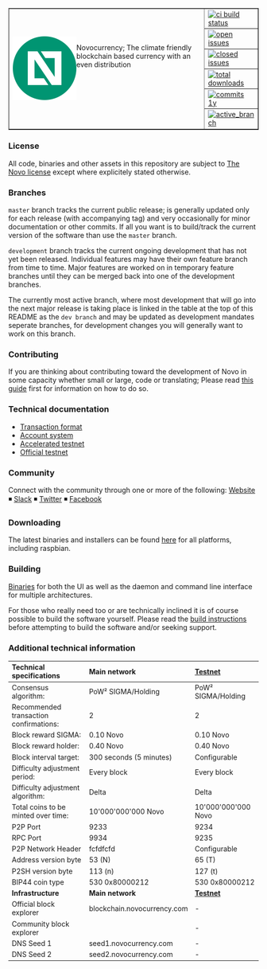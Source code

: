 <table cellspacing="0" cellpadding="0" color="grey" border="1px">
  <tr border=0>
    <td border="0px" width="80%" rowspan="7">
      <a href="https://www.novocurrency.com">
        <img align="left" src="./src/frontend/electron/img/icon_128.png" alt="Novo"/>
      </a>
      <p>Novocurrency; The climate friendly blockchain based currency with an even distribution<br/>
    </td>
    <td width="20%" border=0>
      <a href="#">
        <img height="20px" src="https://travis-ci.org/novocurrency/novocurrency-core.svg?branch=master" alt="ci build status"/>
      </a>
    </td>
  </tr>
  <tr border=0>
    <td>
      <a href="https://github.com/novocurrency/novocurrency-core/issues">
        <img  height="20px" src="https://img.shields.io/github/issues/novocurrency/novocurrency-core.svg?color=blue" alt="open issues"/>
    </td>
  </tr>
  <tr border=0>
    <td>
      <a href="https://github.com/novocurrency/novocurrency-core/issues?q=is%3Aissue+is%3Aclosed">
        <img  height="20px" src="https://img.shields.io/github/issues-closed/novocurrency/novocurrency-core.svg?color=blue" alt="closed issues"/>
      </a>
    </td>
  </tr>
  <tr border=0>
    <td border=0>
      <a href="https://github.com/novocurrency/novocurrency-core/releases">
        <img height="20px" src="https://img.shields.io/github/downloads/novocurrency/novocurrency-core/total.svg?color=blue" alt="total downloads"/>
      </a>
    </td>
  </tr>
  <tr border=0>
    <td>
      <a href="https://github.com/novocurrency/novocurrency-core/commits/master">
        <img height="20px" src="https://img.shields.io/github/commit-activity/y/novocurrency/novocurrency-core.svg" alt="commits 1y"/>
      </a>
    </td>
  </tr>
  <tr>
    <td>
      <a href="https://github.com/novocurrency/novocurrency-core/compare/master@%7B12month%7D...development">
        <img height="20px" src="https://img.shields.io/badge/dev%20branch-development-blue.svg" alt="active_branch"/>
      </a>
    </td>
  </tr>
</table>



### License
All code, binaries and other assets in this repository are subject to [The Novo license](https://github.com/novocurrency/novocurrency-core/blob/master/COPYING_novo) except where explicitely stated otherwise.

### Branches
`master` branch tracks the current public release; is generally updated only for each release (with accompanying tag) and very occasionally for minor documentation or other commits. If all you want is to build/track the current version of the software than use the `master` branch.

`development` branch tracks the current ongoing development that has not yet been released. Individual features may have their own feature branch from time to time.
Major features are worked on in temporary feature branches until they can be merged back into one of the development branches.

The currently most active branch, where most development that will go into the next major release is taking place is linked in the table at the top of this README as the `dev branch` and may be updated as development mandates seperate branches, for development changes you will generally want to work on this branch.

### Contributing
If you are thinking about contributing toward the development of Novo in some capacity whether small or large, code or translating; Please read [this guide](./CONTRIBUTING.md) first for information on how to do so.

### Technical documentation
* [Transaction format](./technical_documentation/transaction_format.md)
* [Account system](./technical_documentation/account_system.md)
* [Accelerated testnet](./technical_documentation/accelerated_testnet.md)
* [Official testnet](./technical_documentation/accelerated_testnet.md#official-testnet)


### Community
Connect with the community through one or more of the following:
[Website](https://novocurrency.com) ◾ [Slack](https://novocurrency.com/join) ◾ [Twitter](http://twitter.com/novocurrency) ◾ [Facebook](http://facebook.com/novocurrency)


### Downloading
The latest binaries and installers can be found [here](https://github.com/novocurrency/novocurrency-core/releases) for all platforms, including raspbian.

### Building
[Binaries](https://github.com/novocurrency/novocurrency-core/releases) for both the UI as well as the daemon and command line interface for multiple architectures.

For those who really need too or are technically inclined it is of course possible to build the software yourself. Please read the [build instructions](./doc/building.md) before attempting to build the software and/or seeking support.

### Additional technical information
|Technical specifications|Main network|[Testnet](./technical_documentation/accelerated_testnet.md#official-testnet)|
|:-----------|:---------|:---------|
|Consensus algorithm:|PoW² SIGMA/Holding|PoW² SIGMA/Holding|
|Recommended transaction confirmations:|2|2|
|Block reward SIGMA:|0.10 Novo|0.10 Novo|
|Block reward holder:|0.40 Novo|0.40 Novo|
|Block interval target:|300 seconds (5 minutes)|Configurable|
|Difficulty adjustment period:|Every block|Every block|
|Difficulty adjustment algorithm:|Delta|Delta|
|Total coins to be minted over time:|10'000'000'000 Novo|10'000'000'000 Novo|
|P2P Port|9233|9234|
|RPC Port|9934|9235|
|P2P Network Header|fcfdfcfd|Configurable|
|Address version byte|53 (N)|65 (T)|
|P2SH version byte|113 (n)|127 (t)|
|BIP44 coin type|530 0x80000212|530 0x80000212|
|**Infrastructure**|**Main network**|**[Testnet](./technical_documentation/accelerated_testnet.md#official-testnet)**|
|Official block explorer|blockchain.novocurrency.com|-|
|Community block explorer||-|
|DNS Seed 1|seed1.novocurrency.com|-|
|DNS Seed 2|seed2.novocurrency.com|-|
